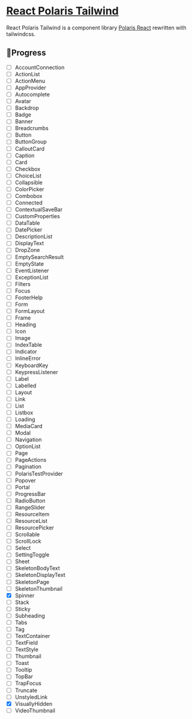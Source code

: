 # [React Polaris Tailwind](https://github.com/tacrew/react-polaris-tailwind)

React Polaris Tailwind is a component library [Polaris React](https://github.com/Shopify/polaris-react) rewritten with tailwindcss.

## :construction:Progress

- [ ] AccountConnection
- [ ] ActionList
- [ ] ActionMenu
- [ ] AppProvider
- [ ] Autocomplete
- [ ] Avatar
- [ ] Backdrop
- [ ] Badge
- [ ] Banner
- [ ] Breadcrumbs
- [ ] Button
- [ ] ButtonGroup
- [ ] CalloutCard
- [ ] Caption
- [ ] Card
- [ ] Checkbox
- [ ] ChoiceList
- [ ] Collapsible
- [ ] ColorPicker
- [ ] Combobox
- [ ] Connected
- [ ] ContextualSaveBar
- [ ] CustomProperties
- [ ] DataTable
- [ ] DatePicker
- [ ] DescriptionList
- [ ] DisplayText
- [ ] DropZone
- [ ] EmptySearchResult
- [ ] EmptyState
- [ ] EventListener
- [ ] ExceptionList
- [ ] Filters
- [ ] Focus
- [ ] FooterHelp
- [ ] Form
- [ ] FormLayout
- [ ] Frame
- [ ] Heading
- [ ] Icon
- [ ] Image
- [ ] IndexTable
- [ ] Indicator
- [ ] InlineError
- [ ] KeyboardKey
- [ ] KeypressListener
- [ ] Label
- [ ] Labelled
- [ ] Layout
- [ ] Link
- [ ] List
- [ ] Listbox
- [ ] Loading
- [ ] MediaCard
- [ ] Modal
- [ ] Navigation
- [ ] OptionList
- [ ] Page
- [ ] PageActions
- [ ] Pagination
- [ ] PolarisTestProvider
- [ ] Popover
- [ ] Portal
- [ ] ProgressBar
- [ ] RadioButton
- [ ] RangeSlider
- [ ] ResourceItem
- [ ] ResourceList
- [ ] ResourcePicker
- [ ] Scrollable
- [ ] ScrollLock
- [ ] Select
- [ ] SettingToggle
- [ ] Sheet
- [ ] SkeletonBodyText
- [ ] SkeletonDisplayText
- [ ] SkeletonPage
- [ ] SkeletonThumbnail
- [x] Spinner
- [ ] Stack
- [ ] Sticky
- [ ] Subheading
- [ ] Tabs
- [ ] Tag
- [ ] TextContainer
- [ ] TextField
- [ ] TextStyle
- [ ] Thumbnail
- [ ] Toast
- [ ] Tooltip
- [ ] TopBar
- [ ] TrapFocus
- [ ] Truncate
- [ ] UnstyledLink
- [x] VisuallyHidden
- [ ] VideoThumbnail
